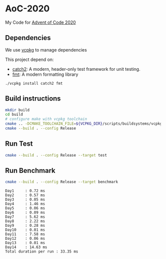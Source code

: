 # AoC-2020
My Code for [Advent of Code 2020](https://adventofcode.com/2020)

## Dependencies

We use [vcpkg](https://github.com/Microsoft/vcpkg) to manage dependencies

This project depend on:
- [catch2](https://github.com/catchorg/Catch2): A modern, header-only test framework for unit testing.
- [fmt](https://fmt.dev/latest/index.html): A modern formatting library

```
./vcpkg install catch2 fmt
```

## Build instructions

```bash
mkdir build
cd build
# configure make with vcpkg toolchain
cmake .. -DCMAKE_TOOLCHAIN_FILE=${VCPKG_DIR}/scripts/buildsystems/vcpkg.cmake
cmake --build . --config Release
```

## Run Test

```bash
cmake --build . --config Release --target test
```

## Run Benchmark

```bash
cmake --build . --config Release --target benchmark
```

```
Day1     : 0.72 ms
Day2     : 0.57 ms
Day3     : 0.05 ms
Day4     : 1.46 ms
Day5     : 0.06 ms
Day6     : 0.09 ms
Day7     : 5.62 ms
Day8     : 2.22 ms
Day9     : 0.28 ms
Day10    : 0.01 ms
Day11    : 7.58 ms
Day12    : 0.06 ms
Day13    : 0.01 ms
Day14    : 14.63 ms
Total duration per run : 33.35 ms
```